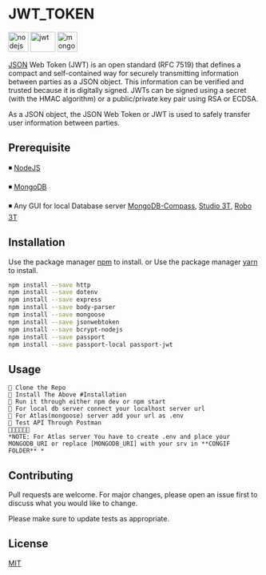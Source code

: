 # JWT_TOKEN 
<p>  
<img src="https://img.icons8.com/windows/64/000000/nodejs.png" alt="nodejs" width="40" height="40"/>
<img src="https://vegibit.com/wp-content/uploads/2018/07/JSON-Web-Token-Authentication-With-Node.png" alt="jwt" width="50" height="40"/>
<img src="https://img.icons8.com/color/64/000000/mongodb.png" alt="mongodb" width="40" height="40"/>
</p> 

[JSON](https://jwt.io/introduction/) Web Token (JWT) is an open standard (RFC 7519) that defines a compact and self-contained way for securely transmitting information between parties as a JSON object. This information can be verified and trusted because it is digitally signed. JWTs can be signed using a secret (with the HMAC algorithm) or a public/private key pair using RSA or ECDSA.

As a JSON object, the JSON Web Token or JWT is used to safely transfer user information between parties.

## Prerequisite
◾ [NodeJS](https://nodejs.org/en/download/)

◾ [MongoDB](https://www.mongodb.com/try/download)

◾ Any GUI for local Database server [MongoDB-Compass](https://www.mongodb.com/products/compass), [Studio 3T](https://studio3t.com/download/), [Robo 3T](https://robomongo.org/download)

## Installation

Use the package manager [npm](https://www.npmjs.com/) to install.
or 
Use the package manager [yarn](https://yarnpkg.com/) to install.

```bash
npm install --save http
npm install --save dotenv
npm install --save express
npm install --save body-parser
npm install --save mongoose
npm install --save jsonwebtoken
npm install --save bcrypt-nodejs
npm install --save passport
npm install --save passport-local passport-jwt 
```

## Usage

```
🔸 Clone the Repo
🔸 Install The Above #Installation
🔸 Run it through either npm dev or npm start
🔸 For local db server connect your localhost server url
🔸 For Atlas(mongoose) server add your url as .env
🔸 Test API Through Postman
🔸🔸🔸🔸🔸🔸
*NOTE: For Atlas server You have to create .env and place your MONGODB_URI or replace [MONGODB_URI] with your srv in **CONGIF FOLDER** *
```

## Contributing
Pull requests are welcome. For major changes, please open an issue first to discuss what you would like to change.

Please make sure to update tests as appropriate.

## License
[MIT](https://choosealicense.com/licenses/mit/)
